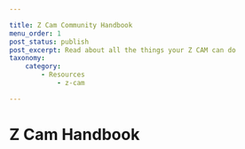 ```yaml
---

title: Z Cam Community Handbook
menu_order: 1
post_status: publish
post_excerpt: Read about all the things your Z CAM can do
taxonomy:
    category:
        - Resources
            - z-cam

---
```



# Z Cam Handbook
